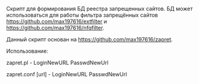 
Скрипт для формирования БД реестра запрещенных сайтов. БД может использоваться для работы фильтра запрещённых 
сайтов https://github.com/max197616/extfilter и https://github.com/max197616/nfqfilter.

Данный скрипт основан на https://github.com/max197616/zapret. 

Использование:

zapret.pl - LoginNewURL PasswdNewUrl

zapret.conf [url] - LoginNewURL PasswdNewUrl
